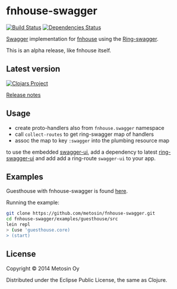 # fnhouse-swagger

[![Build Status](https://travis-ci.org/metosin/fnhouse-swagger.svg?branch=master)](https://travis-ci.org/metosin/fnhouse-swagger)
[![Dependencies Status](http://jarkeeper.com/metosin/fnhouse-swagger/status.png)](http://jarkeeper.com/metosin/fnhouse-swagger)

[Swagger](https://helloreverb.com/developers/swagger) implementation
for [fnhouse](https://github.com/Prismatic/fnhouse) using the
[Ring-swagger](https://github.com/metosin/ring-swagger).

This is an alpha release, like fnhouse itself.

## Latest version

[![Clojars Project](http://clojars.org/metosin/fnhouse-swagger/latest-version.svg)](http://clojars.org/metosin/fnhouse-swagger)

[Release notes](https://github.com/metosin/fnhouse-swagger/releases)

## Usage

- create proto-handlers also from `fnhouse.swagger` namespace
- call `collect-routes` to get ring-swagger map of handlers
- assoc the map to key `:swagger` into the plumbing resource map

to use the embedded [swagger-ui](https://github.com/wordnik/swagger-ui),
add a dependency to latest [ring-swagger-ui](https://github.com/metosin/ring-swagger-ui)
and add add a ring-route `swagger-ui` to your app.

## Examples

Guesthouse with fnhouse-swagger is found [here](https://github.com/metosin/fnhouse-swagger/tree/master/examples/guesthouse).

Running the example:

```bash
git clone https://github.com/metosin/fnhouse-swagger.git
cd fnhouse-swagger/examples/guesthouse/src
lein repl
> (use 'guesthouse.core)
> (start)
```


## License

Copyright © 2014 Metosin Oy

Distributed under the Eclipse Public License, the same as Clojure.
